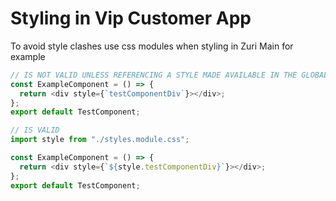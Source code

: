 # Styling in Vip Customer App

To avoid style clashes use css modules when styling in Zuri Main
for example

```ts
// IS NOT VALID UNLESS REFERENCING A STYLE MADE AVAILABLE IN THE GLOBAL STYLESHEET
const ExampleComponent = () => {
  return <div style={`testComponentDiv`}></div>;
};
export default TestComponent;
```

```ts
// IS VALID
import style from "./styles.module.css";

const ExampleComponent = () => {
  return <div style={`${style.testComponentDiv}`}></div>;
};
export default TestComponent;
```
